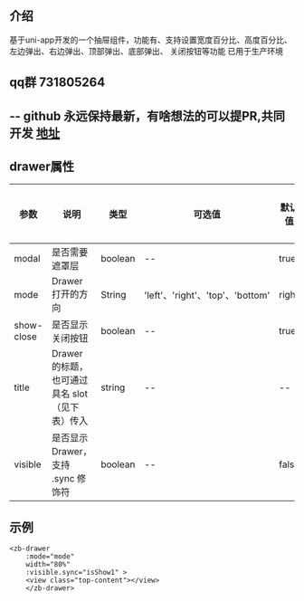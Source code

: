 ## 介绍
基于uni-app开发的一个抽屉组件，功能有、支持设置宽度百分比、高度百分比、左边弹出、右边弹出、顶部弹出、底部弹出、
关闭按钮等功能
已用于生产环境


## qq群 731805264
## -- github 永远保持最新，有啥想法的可以提PR,共同开发 [地址](https://github.com/zouzhibin/zb-ui.git)

## drawer属性
| 参数 | 说明 | 类型 | 可选值 | 默认值 |是否必须|
| ------ | ------ | ------ | ------ | ------ |------ |
| modal | 是否需要遮罩层 | boolean | -- | true|否|
| mode | Drawer 打开的方向 | String | 'left'、'right'、'top'、'bottom' | right|否|
| show-close | 是否显示关闭按钮 | boolean | -- | true|否|
| title | Drawer 的标题，也可通过具名 slot （见下表）传入 | string | -- | --|否|
| visible | 是否显示 Drawer，支持 .sync 修饰符 | boolean | -- | false|否|

## 示例
```
<zb-drawer 
	:mode="mode" 
	width="80%" 
	:visible.sync="isShow1" >
	<view class="top-content"></view>
	</zb-drawer>
```

